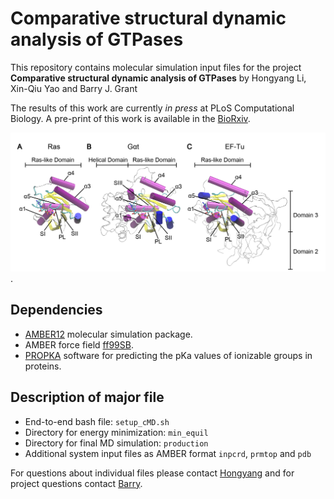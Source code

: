 # Comparative structural dynamic analysis of GTPases

This repository contains molecular simulation input files for the project **Comparative structural dynamic analysis of GTPases**
by Hongyang Li, Xin-Qiu Yao and Barry J. Grant

The results of this work are currently *in press* at PLoS Computational Biology. A pre-print of this work is available in the [BioRxiv](https://www.biorxiv.org/content/early/2018/07/16/370197).


![Figure1](figure/gtpase.png?raw=true "Title"). 


## Dependencies  

* [AMBER12](http://ambermd.org/) molecular simulation package.  
* AMBER force field [ff99SB](http://ambermd.org/AmberModels.php).
* [PROPKA](https://github.com/jensengroup/propka-3.1) software for predicting the pKa values of ionizable groups in proteins.  

## Description of major file   

* End-to-end bash file: `setup_cMD.sh`  
* Directory for energy minimization: `min_equil`  
* Directory for final MD simulation: `production`  
* Additional system input files as AMBER format `inpcrd`, `prmtop` and `pdb`   

For questions about individual files please contact [Hongyang](hyangl@umich.edu) and for project questions contact [Barry](bjgrant@ucsd.edu). 

